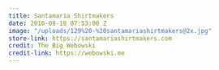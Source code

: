 ```yaml
---
title: Santamaria Shirtmakers
date: 2016-08-18 07:53:00 Z
image: "/uploads/129%20-%20santamariashirtmakers@2x.jpg"
store-link: https://santamariashirtmakers.com
credit: The Big Webowski
credit-link: https://webowski.me
---
```



